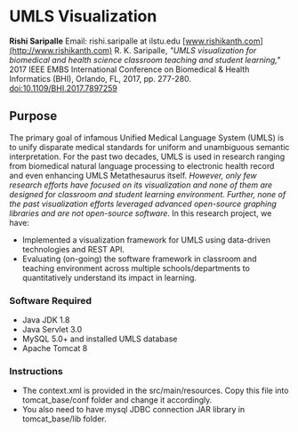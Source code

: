# UMLS Visualization

**Rishi Saripalle**
Email: rishi.saripalle at ilstu.edu 
[www.rishikanth.com](http://www.rishikanth.com)
R. K. Saripalle, *"UMLS visualization for biomedical and health science classroom teaching and student learning,"* 2017 IEEE EMBS International Conference on Biomedical & Health Informatics (BHI), Orlando, FL, 2017, pp. 277-280. [doi:10.1109/BHI.2017.7897259](https://doi.org/10.1109/BHI.2017.7897259)

## Purpose
The primary goal of infamous Unified Medical Language System (UMLS) is to unify disparate medical standards for uniform and unambiguous semantic interpretation. For the past two decades, UMLS is used in research ranging from biomedical natural language processing to electronic health record and even enhancing UMLS Metathesaurus itself. _However, only few research efforts have focused on its visualization and none of them are designed for classroom and student learning environment. Further, none of the past visualization efforts leveraged advanced open-source graphing libraries and are not open-source software_. In this research project, we have: 
* Implemented a visualization framework for UMLS using data-driven technologies and REST API. 
* Evaluating (on-going) the software framework in classroom and teaching environment across multiple schools/departments to quantitatively understand its impact in learning.

### Software Required
* Java JDK 1.8
* Java Servlet 3.0
* MySQL 5.0+ and installed UMLS database
* Apache Tomcat 8

### Instructions
* The context.xml is provided in the src/main/resources. Copy this file into tomcat_base/conf
folder and change it accordingly. 
* You also need to have mysql JDBC connection JAR library in tomcat_base/lib folder.

